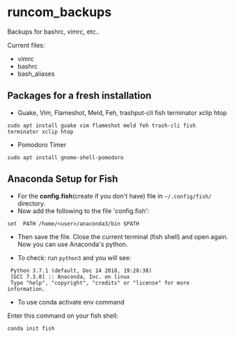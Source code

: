 # runcom_backups
Backups for bashrc, vimrc, etc..

Current files:
* vimrc
* bashrc
* bash_aliases

## Packages for a fresh installation

* Guake, Vim, Flameshot, Meld, Feh, trashput-cli fish terminator xclip htop

```
sudo apt install guake vim flameshot meld feh trash-cli fish terminator xclip htop
```

* Pomodoro Timer
```
sudo apt install gnome-shell-pomodoro
```

## Anaconda Setup for Fish
* For the **config.fish**(create if you don't have) file in ```~/.config/fish/``` directory. 
* Now add the following to the file 'config.fish':

```
set  PATH /home/<user>/anaconda3/bin $PATH
```

* Then save the file. Close the current terminal (fish shell) and open again. Now you can use Anaconda's python.

* To check: run ```python3``` and you will see:
```
 Python 3.7.1 (default, Dec 14 2018, 19:28:38)
 [GCC 7.3.0] :: Anaconda, Inc. on linux
 Type "help", "copyright", "credits" or "license" for more information.
```
* To use conda activate env command

Enter this command on your fish shell:
```
conda init fish
```
